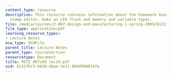 ```yaml
---
content_type: resource
description: This resource contains information about the homework board, the basic
  stamp editor, make an LED flash and memory and variable types.
file: /media/courses/2-007-design-and-manufacturing-i-spring-2009/6131fbc5b63bdbae1e1180dd9940147a_MIT2_007s09_lec14.pdf
file_type: application/pdf
learning_resource_types:
- Lecture Notes
ocw_type: OCWFile
parent_title: Lecture Notes
parent_type: CourseSection
resourcetype: Document
title: MIT2_007s09_lec14.pdf
uid: 6131fbc5-b63b-dbae-1e11-80dd9940147a
---
```

